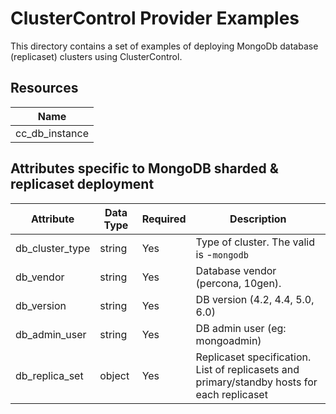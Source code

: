# ClusterControl Provider Examples

This directory contains a set of examples of deploying MongoDb database (replicaset) clusters 
using ClusterControl. 

## Resources

| Name |
|------|
| cc_db_instance |

## Attributes specific to  MongoDB sharded & replicaset deployment

| Attribute                | Data Type   | Required | Description                                                                                 |
|--------------------------|-------------|----------|---------------------------------------------------------------------------------------------|
| db_cluster_type | string      | Yes      | Type of cluster. The valid is -``mongodb``                                                  |
| db_vendor                | string      | Yes      | Database vendor (percona, 10gen).                                                           |
| db_version               | string      | Yes      | DB version (4.2, 4.4, 5.0, 6.0)                                                             |
| db_admin_user            | string      | Yes      | DB admin user (eg: mongoadmin)                                                              |
| db_replica_set           | object      | Yes      | Replicaset specification. List of replicasets and primary/standby hosts for each replicaset |

